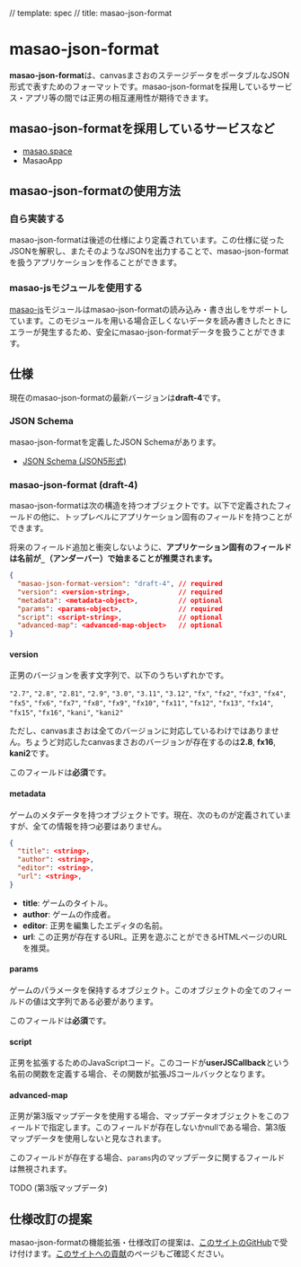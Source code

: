 // template: spec
// title: masao-json-format

# masao-json-format

**masao-json-format**は、canvasまさおのステージデータをポータブルなJSON形式で表すためのフォーマットです。masao-json-formatを採用しているサービス・アプリ等の間では正男の相互運用性が期待できます。

## masao-json-formatを採用しているサービスなど

* [masao.space](https://masao.space/)
* MasaoApp

## masao-json-formatの使用方法

### 自ら実装する
masao-json-formatは後述の仕様により定義されています。この仕様に従ったJSONを解釈し、またそのようなJSONを出力することで、masao-json-formatを扱うアプリケーションを作ることができます。

### masao-jsモジュールを使用する
[masao-js](/masao-js/)モジュールはmasao-json-formatの読み込み・書き出しをサポートしています。このモジュールを用いる場合正しくないデータを読み書きしたときにエラーが発生するため、安全にmasao-json-formatデータを扱うことができます。


## 仕様

現在のmasao-json-formatの最新バージョンは**draft-4**です。

### JSON Schema
masao-json-formatを定義したJSON Schemaがあります。

- [JSON Schema (JSON5形式)](./format-schema.json5)

### masao-json-format (draft-4)
masao-json-formatは次の構造を持つオブジェクトです。以下で定義されたフィールドの他に、トップレベルにアプリケーション固有のフィールドを持つことができます。

将来のフィールド追加と衝突しないように、**アプリケーション固有のフィールドは名前が`_`（アンダーバー）で始まることが推奨されます。**

```json
{
  "masao-json-format-version": "draft-4", // required
  "version": <version-string>,            // required
  "metadata": <metadata-object>,          // optional
  "params": <params-object>,              // required
  "script": <script-string>,              // optional
  "advanced-map": <advanced-map-object>   // optional
}
```

#### version
正男のバージョンを表す文字列で、以下のうちいずれかです。

`"2.7"`, `"2.8"`, `"2.81"`, `"2.9"`, `"3.0"`, `"3.11"`, `"3.12"`, `"fx"`, `"fx2"`, `"fx3"`, `"fx4"`, `"fx5"`, `"fx6"`, `"fx7"`, `"fx8"`, `"fx9"`, `"fx10"`, `"fx11"`, `"fx12"`, `"fx13"`, `"fx14"`, `"fx15"`, `"fx16"`, `"kani"`, `"kani2"`

ただし、canvasまさおは全てのバージョンに対応しているわけではありません。ちょうど対応したcanvasまさおのバージョンが存在するのは**2.8**, **fx16**, **kani2**です。

このフィールドは**必須**です。

#### metadata
ゲームのメタデータを持つオブジェクトです。現在、次のものが定義されていますが、全ての情報を持つ必要はありません。

```json
{
  "title": <string>,
  "author": <string>,
  "editor": <string>,
  "url": <string>,
}
```

- **title**: ゲームのタイトル。
- **author**: ゲームの作成者。
- **editor**: 正男を編集したエディタの名前。
- **url**: この正男が存在するURL。正男を遊ぶことができるHTMLページのURLを推奨。

#### params
ゲームのパラメータを保持するオブジェクト。このオブジェクトの全てのフィールドの値は文字列である必要があります。

このフィールドは**必須**です。

#### script
正男を拡張するためのJavaScriptコード。このコードが**userJSCallback**という名前の関数を定義する場合、その関数が拡張JSコールバックとなります。

#### advanced-map
正男が第3版マップデータを使用する場合、マップデータオブジェクトをこのフィールドで指定します。このフィールドが存在しないかnullである場合、第3版マップデータを使用しないと見なされます。

このフィールドが存在する場合、`params`内のマップデータに関するフィールドは無視されます。

TODO (第3版マップデータ)

## 仕様改訂の提案
masao-json-formatの機能拡張・仕様改訂の提案は、[このサイトのGitHub](https://github.com/uhyo/spec-masao)で受け付けます。[このサイトへの貢献](/contributing.html)のページもご確認ください。

